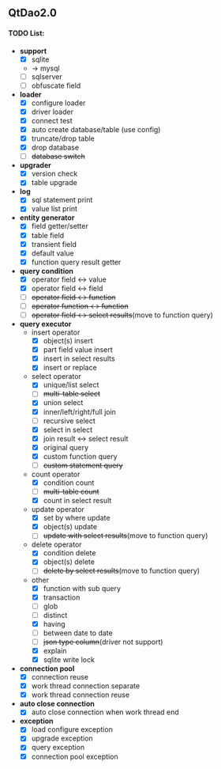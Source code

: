 ## QtDao2.0
#### TODO List:
- **support**
  - [x] sqlite
  - -> mysql
  - [ ] sqlserver
  - [ ] obfuscate field

- **loader**
  - [x] configure loader
  - [x] driver loader
  - [x] connect test
  - [x] auto create database/table (use config)
  - [x] truncate/drop table
  - [x] drop database
  - [ ] ~~database switch~~
- **upgrader**
  - [x] version check
  - [x] table upgrade
- **log**
  - [x] sql statement print 
  - [x] value list print
- **entity generator**
  - [x] field getter/setter
  - [x] table field
  - [x] transient field
  - [x] default value
  - [x] function query result getter
- **query condition**
  - [x] operator field <-> value
  - [x] operator field <-> field
  - [ ] ~~operator field <-> function~~
  - [ ] ~~operator function <-> function~~
  - [ ] ~~operator field <-> select results~~(move to function query)
- **query executor**
  - insert operator
    - [x] object(s) insert
    - [x] part field value insert
    - [x] insert in select results
    - [x] insert or replace
  - select operator
    - [x] unique/list select
    - [ ] ~~multi-table select~~
    - [x] union select
    - [x] inner/left/right/full join
    - [ ] recursive select
    - [x] select in select
    - [x] join result <-> select result 
    - [x] original query
    - [x] custom function query
    - [ ] ~~custom statement query~~
  - count operator
    - [x] condition count
    - [ ] ~~multi-table count~~
    - [x] count in select result
  - update operator
    - [x] set by where update
    - [x] object(s) update
    - [ ] ~~update with select results~~(move to function query)
  - delete operator
    - [x] condition delete
    - [x] object(s) delete
    - [ ] ~~delete by select results~~(move to function query)
  - other
    - [x] function with sub query
    - [x] transaction
    - [ ] glob
    - [ ] distinct
    - [x] having
    - [ ] between date to date
    - [ ] ~~json type column~~(driver not support)
    - [x] explain
    - [x] sqlite write lock
- **connection pool**
  - [x] connection reuse
  - [x] work thread connection separate
  - [x] work thread connection reuse
- **auto close connection**
  - [x] auto close connection when work thread end
- **exception**
  - [x] load configure exception
  - [x] upgrade exception
  - [x] query exception
  - [x] connection pool exception
